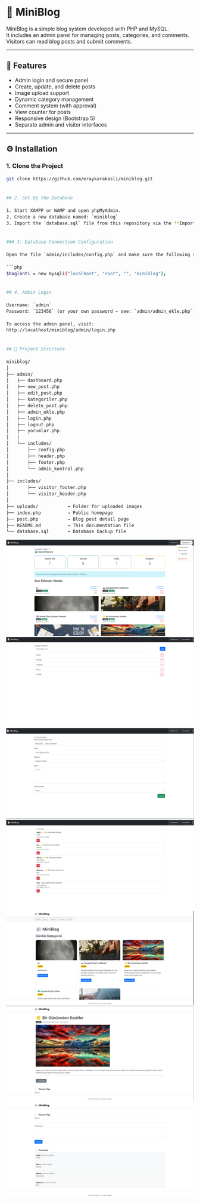 # 📝 MiniBlog

MiniBlog is a simple blog system developed with PHP and MySQL.  
It includes an admin panel for managing posts, categories, and comments.  
Visitors can read blog posts and submit comments.

---

## 🚀 Features

- Admin login and secure panel  
- Create, update, and delete posts  
- Image upload support  
- Dynamic category management  
- Comment system (with approval)  
- View counter for posts  
- Responsive design (Bootstrap 5)  
- Separate admin and visitor interfaces

---

## ⚙️ Installation

### 1. Clone the Project

```bash
git clone https://github.com/eraykarakasli/miniblog.git


## 2. Set Up the Database

1. Start XAMPP or WAMP and open phpMyAdmin.  
2. Create a new database named: `miniblog`  
3. Import the `database.sql` file from this repository via the **Import** tab.  


### 3. Database Connection Configuration

Open the file `admin/includes/config.php` and make sure the following settings are correct:

```php
$baglanti = new mysqli("localhost", "root", "", "miniblog");


## 4. Admin Login

Username: `admin`  
Password: `123456` (or your own password – see: `admin/admin_ekle.php`)

To access the admin panel, visit:  
http://localhost/miniblog/admin/login.php


## 📁 Project Structure

miniblog/
│
├── admin/
│   ├── dashboard.php
│   ├── new_post.php
│   ├── edit_post.php
│   ├── kategoriler.php
│   ├── delete_post.php
│   ├── admin_ekle.php
│   ├── login.php
│   ├── logout.php
│   ├── yorumlar.php
│   │
│   └── includes/
│       ├── config.php
│       ├── header.php
│       ├── footer.php
│       └── admin_kontrol.php
│
├── includes/
│       ├── visitor_footer.php
│       └── visitor_header.php
│
├── uploads/           → Folder for uploaded images  
├── index.php          → Public homepage  
├── post.php           → Blog post detail page  
├── README.md          → This documentation file  
└── database.sql       → Database backup file  

```

![Admin Dashboard](https://github.com/eraykarakasli/miniblog/blob/main/screenshots/image1.png?raw=true)
![Category Management](https://github.com/eraykarakasli/miniblog/blob/main/screenshots/image2.png?raw=true)
![Add New Post](https://github.com/eraykarakasli/miniblog/blob/main/screenshots/image3.png?raw=true)
![Comment Approval](https://github.com/eraykarakasli/miniblog/blob/main/screenshots/image4.png?raw=true)
![Homepage](https://github.com/eraykarakasli/miniblog/blob/main/screenshots/image5.png?raw=true)
![Post Detail](https://github.com/eraykarakasli/miniblog/blob/main/screenshots/image6.png?raw=true)
![Add Comment](https://github.com/eraykarakasli/miniblog/blob/main/screenshots/image7.png?raw=true)

